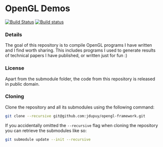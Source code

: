 # OpenGL Demos

[![Build Status](https://travis-ci.org/jdupuy/opengl-framework.svg?branch=master)](https://travis-ci.org/jdupuy/opengl-framework)
[![Build status](https://ci.appveyor.com/api/projects/status/19er6t9j73qx1jvs?svg=true)](https://ci.appveyor.com/project/jdupuy/opengl-framework)

### Details

The goal of this repository is to compile OpenGL programs I have written and I find worth sharing. This includes programs I used to generate results of technical papers I have published, or written just for fun :)

### License

Apart from the submodule folder, the code from this repository is released in public domain.

### Cloning

Clone the repository and all its submodules using the following command:
```sh
git clone --recursive git@github.com:jdupuy/opengl-framework.git
```

If you accidentally omitted the `--recursive` flag when cloning the repository you can retrieve the submodules like so:
```sh
git submodule update --init --recursive
```





